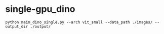 # single-gpu_dino

```
python main_dino_single.py --arch vit_small --data_path ./images/ --output_dir ./output/
```